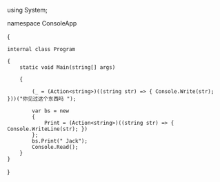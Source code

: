 using System;

namespace ConsoleApp

{
    
    internal class Program
    
    {
        static void Main(string[] args)
        
        {
        
            (_ = (Action<string>)((string str) => { Console.Write(str); }))("你见过这个东西吗 ");

            var bs = new
            {             
                Print = (Action<string>)((string str) => { Console.WriteLine(str); })
            };
            bs.Print(" Jack");
            Console.Read();
        }
    }
}

